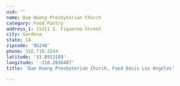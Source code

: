 ```yaml
---
uid: ''
name: Dae Hueng Presbyterian Church
category: Food Pantry
address_1: 15411 S. Figueroa Street
city: Gardena
state: CA
zipcode: '90248'
phone: 310.719.2244
latitude: '33.8913189'
longitude: '-118.2836487'
title: 'Dae Hueng Presbyterian Church, Food Oasis Los Angeles'

---
```


